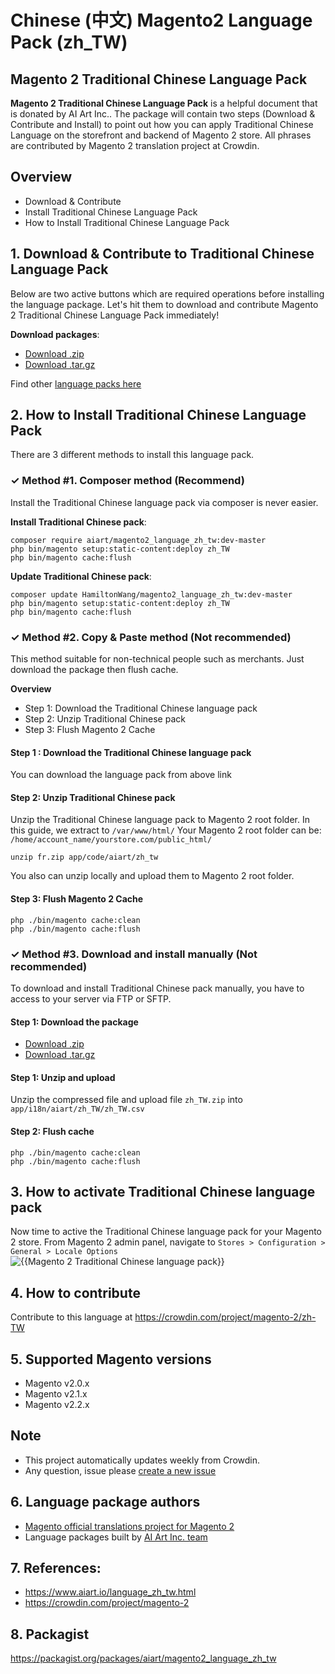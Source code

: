 # Chinese (中文) Magento2 Language Pack (zh_TW)
## Magento 2 Traditional Chinese Language Pack

**Magento 2 Traditional Chinese Language Pack** is a helpful document that is donated by AI Art Inc.. The package will contain two steps (Download & Contribute and Install) to point out how you can apply Traditional Chinese Language on the storefront and backend of Magento 2 store. All phrases are contributed by Magento 2 translation project at Crowdin.



## Overview

- Download & Contribute
- Install Traditional Chinese Language Pack
- How to Install Traditional Chinese Language Pack

## 1. Download & Contribute to Traditional Chinese Language Pack

Below are two active buttons which are required operations before installing the language package. Let's hit them to download and contribute Magento 2 Traditional Chinese Language Pack immediately!

**Download packages**:

- [Download .zip](https://github.com/HamiltonWang/magento2_language_zh_tw/archive/master.zip)
- [Download .tar.gz](https://github.com/HamiltonWang/magento2_language_zh_tw/tarball/master)


Find other [language packs here](https://www.mageplaza.com/kb/magento-2-language-pack/)

## 2. How to Install Traditional Chinese Language Pack

There are 3 different methods to install this language pack.

### ✓ Method #1. Composer method (Recommend)
Install the Traditional Chinese language pack via composer is never easier.

**Install Traditional Chinese pack**:

```
composer require aiart/magento2_language_zh_tw:dev-master
php bin/magento setup:static-content:deploy zh_TW
php bin/magento cache:flush

```


**Update  Traditional Chinese pack**:

```
composer update HamiltonWang/magento2_language_zh_tw:dev-master
php bin/magento setup:static-content:deploy zh_TW
php bin/magento cache:flush

```


### ✓ Method #2. Copy & Paste method (Not recommended)

This method suitable for non-technical people such as merchants. Just download the package then flush cache.

**Overview**

- Step 1: Download the Traditional Chinese language pack
- Step 2: Unzip Traditional Chinese pack
- Step 3: Flush Magento 2 Cache

#### Step 1 : Download the Traditional Chinese language pack

You can download the language pack from above link

#### Step 2: Unzip Traditional Chinese pack

Unzip the Traditional Chinese language pack to Magento 2 root folder. In this guide, we extract to `/var/www/html/`
Your Magento 2 root folder can be: `/home/account_name/yourstore.com/public_html/`

```
unzip fr.zip app/code/aiart/zh_tw
```

You also can unzip locally and upload them to Magento 2 root folder.

#### Step 3: Flush Magento 2 Cache

```
php ./bin/magento cache:clean
php ./bin/magento cache:flush
```

### ✓ Method #3. Download and install manually (Not recommended)

To download and install Traditional Chinese pack manually, you have to access to your server via FTP or SFTP.

#### Step 1: Download the package

- [Download .zip](https://github.com/HamiltonWang/magento2_language_zh_tw/archive/master.zip)
- [Download .tar.gz](https://github.com/HamiltonWang/magento2_language_zh_tw/tarball/master)

#### Step 1: Unzip and upload

Unzip the compressed file and upload file `zh_TW.zip` into `app/i18n/aiart/zh_TW/zh_TW.csv`

#### Step 2: Flush cache

```
php ./bin/magento cache:clean
php ./bin/magento cache:flush
```

## 3. How to activate Traditional Chinese language pack

Now time to active the Traditional Chinese language pack for your Magento 2 store. From Magento 2 admin panel, navigate to `Stores > Configuration > General > Locale Options`
![{{Magento 2 Traditional Chinese language pack}}](https://cdn.mageplaza.com/media/general/aPSUA0l.png)


## 4. How to contribute
<!-- ![process](http://progressed.io/bar/10) -->

Contribute to this language at https://crowdin.com/project/magento-2/zh-TW

## 5. Supported Magento versions

- Magento v2.0.x
- Magento v2.1.x
- Magento v2.2.x



## Note

- This project automatically updates weekly from Crowdin.
- Any question, issue please [create a new issue](https://github.com/HamiltonWang/magento2_language_zh_tw/issues/new)

## 6. Language package authors

- [Magento official translations project for Magento 2](https://crowdin.com/project/magento-2)
- Language packages built by [AI Art Inc. team](https://www.aiart.io/)


## 7. References:

- https://www.aiart.io/language_zh_tw.html
- https://crowdin.com/project/magento-2


## 8. Packagist
https://packagist.org/packages/aiart/magento2_language_zh_tw

